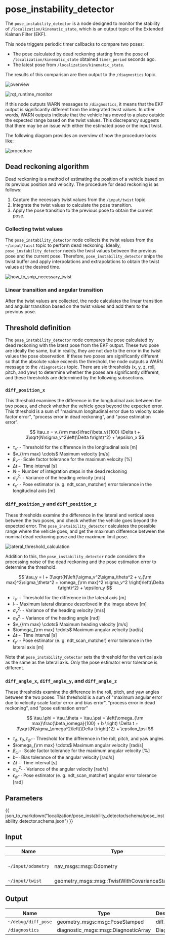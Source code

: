# pose_instability_detector

The `pose_instability_detector` is a node designed to monitor the stability of `/localization/kinematic_state`, which is an output topic of the Extended Kalman Filter (EKF).

This node triggers periodic timer callbacks to compare two poses:

- The pose calculated by dead reckoning starting from the pose of `/localization/kinematic_state` obtained `timer_period` seconds ago.
- The latest pose from `/localization/kinematic_state`.

The results of this comparison are then output to the `/diagnostics` topic.

![overview](./media/pose_instability_detector_overview.png)

![rqt_runtime_monitor](./media/rqt_runtime_monitor.png)

If this node outputs WARN messages to `/diagnostics`, it means that the EKF output is significantly different from the integrated twist values.
In other words, WARN outputs indicate that the vehicle has moved to a place outside the expected range based on the twist values.
This discrepancy suggests that there may be an issue with either the estimated pose or the input twist.

The following diagram provides an overview of how the procedure looks like:

![procedure](./media/pose_instabilty_detector_procedure.svg)

## Dead reckoning algorithm

Dead reckoning is a method of estimating the position of a vehicle based on its previous position and velocity.
The procedure for dead reckoning is as follows:

1. Capture the necessary twist values from the `/input/twist` topic.
2. Integrate the twist values to calculate the pose transition.
3. Apply the pose transition to the previous pose to obtain the current pose.

### Collecting twist values

The `pose_instability_detector` node collects the twist values from the `~/input/twist` topic to perform dead reckoning.
Ideally, `pose_instability_detector` needs the twist values between the previous pose and the current pose.
Therefore, `pose_instability_detector` snips the twist buffer and apply interpolations and extrapolations to obtain the twist values at the desired time.

![how_to_snip_necessary_twist](./media/how_to_snip_twist.png)

### Linear transition and angular transition

After the twist values are collected, the node calculates the linear transition and angular transition based on the twist values and add them to the previous pose.

## Threshold definition

The `pose_instability_detector` node compares the pose calculated by dead reckoning with the latest pose from the EKF output.
These two pose are ideally the same, but in reality, they are not due to the error in the twist values the pose observation.
If these two poses are significantly different so that the absolute value exceeds the threshold, the node outputs a WARN message to the `/diagnostics` topic.
There are six thresholds (x, y, z, roll, pitch, and yaw) to determine whether the poses are significantly different, and these thresholds are determined by the following subsections.

### `diff_position_x`

This threshold examines the difference in the longitudinal axis between the two poses, and check whether the vehicle goes beyond the expected error.
This threshold is a sum of "maximum longitudinal error due to velocity scale factor error", "process error in dead reckoning", and "pose estimation error".

$$
\tau_x = v_{\rm max}\frac{\beta_v}{100} \Delta t + 3\sqrt{N\sigma_v^2\left(\Delta t\right)^2} + \epsilon_x
$$

- $\tau_x \cdots$ Threshold for the difference in the longitudinal axis [m]
- $v_{\rm max} \cdots$ Maximum velocity [m/s]
- $\beta_v \cdots$ Scale factor tolerance for the maximum velocity [%]
- $\Delta t \cdots$ Time interval [s]
- $N \cdots$ Number of integration steps in the dead reckoning
- $\sigma_v^2 \cdots$ Variance of the heading velocity [m/s]
- $\epsilon_x \cdots$ Pose estimator (e. g. ndt_scan_matcher) error tolerance in the longitudinal axis [m]

### `diff_position_y` and `diff_position_z`

These thresholds examine the difference in the lateral and vertical axes between the two poses, and check whether the vehicle goes beyond the expected error.
The `pose_instaibility_detector` calculates the possible range where the vehicle goes, and get the maximum difference between the nominal dead reckoning pose and the maximum limit pose.

![lateral_threshold_calculation](./media/lateral_threshold_calculation.png)

Addition to this, the `pose_instability_detector` node considers the processing noise of the dead reckoning and the pose estimation error to determine the threshold.

$$
\tau_y = l + 3\sqrt{N\left(\sigma_v^2\sigma_\theta^2 + v_{\rm max}^2\sigma_\theta^2 + \omega_{\rm max}^2 \sigma_v^2 \right)\left(\Delta t\right)^2} + \epsilon_y
$$

- $\tau_y \cdots$ Threshold for the difference in the lateral axis [m]
- $l \cdots$ Maximum lateral distance describved in the image above [m]
- $\sigma_v^2 \cdots$ Variance of the heading velocity [m/s]
- $\sigma_\theta^2 \cdots$ Variance of the heading angle [rad]
- $v_{\rm max} \cdots$ Maximum heading velocity [m/s]
- $\omega_{\rm max} \cdots$ Maximum angular velocity [rad/s]
- $\Delta t \cdots$ Time interval [s]
- $\epsilon_y \cdots$ Pose estimator (e. g. ndt_scan_matcher) error tolerance in the lateral axis [m]

Note that `pose_instability_detector` sets the threshold for the vertical axis as the same as the lateral axis. Only the pose estimator error tolerance is different.

### `diff_angle_x`, `diff_angle_y`, and `diff_angle_z`

These thresholds examine the difference in the roll, pitch, and yaw angles between the two poses.
This threshold is a sum of "maximum angular error due to velocity scale factor error and bias error", "process error in dead reckoning", and "pose estimation error"

$$
\tau_\phi = \tau_\theta = \tau_\psi = \left(\omega_{\rm max}\frac{\beta_\omega}{100} + b \right) \Delta t + 3\sqrt{N\sigma_\omega^2\left(\Delta t\right)^2} + \epsilon_\psi
$$

- $\tau_\phi, \tau_\theta, \tau_\psi \cdots$ Threshold for the difference in the roll, pitch, and yaw angles
- $\omega_{\rm max} \cdots$ Maximum angular velocity [rad/s]
- $\beta_\omega \cdots$ Scale factor tolerance for the maximum angular velocity [%]
- $b \cdots$ Bias tolerance of the angular velocity [rad/s]
- $\Delta t \cdots$ Time interval [s]
- $\sigma_\omega^2 \cdots$ Variance of the angular velocity [rad/s]
- $\epsilon_\psi \cdots$ Pose estimator (e. g. ndt_scan_matcher) angular error tolerance [rad]

## Parameters

{{ json_to_markdown("localization/pose_instability_detector/schema/pose_instability_detector.schema.json") }}

## Input

| Name               | Type                                           | Description           |
| ------------------ | ---------------------------------------------- | --------------------- |
| `~/input/odometry` | nav_msgs::msg::Odometry                        | Pose estimated by EKF |
| `~/input/twist`    | geometry_msgs::msg::TwistWithCovarianceStamped | Twist                 |

## Output

| Name                | Type                                  | Description |
| ------------------- | ------------------------------------- | ----------- |
| `~/debug/diff_pose` | geometry_msgs::msg::PoseStamped       | diff_pose   |
| `/diagnostics`      | diagnostic_msgs::msg::DiagnosticArray | Diagnostics |
